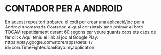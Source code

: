 <h1>CONTADOR PER A ANDROID</h1>
En aquest repositori trobareu el codi per crear una aplicació/joc per a Android anomenada Contador, el qual consisteix amb prémer el botó TOCAM repetidament durant 60 segons per veure quants cops ets caps de fer click  
  Aqui teniu el link al joc al Google Play: https://play.google.com/store/apps/details?id=com.TimeFighterJoanBayo.myapplication
